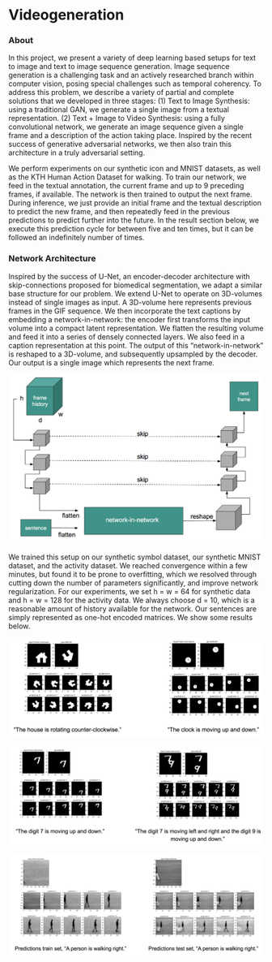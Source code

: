 # Videogeneration

### About
In this project, we present a variety of deep learning based setups for text to image and text to image sequence generation. Image sequence generation is a challenging task and an actively researched branch within computer vision, posing special challenges such as temporal coherency. To address this problem, we describe a variety of partial and complete solutions that we developed in three stages: (1) Text to Image Synthesis: using a traditional GAN, we generate a single image from a textual representation. (2) Text + Image to Video Synthesis: using a fully convolutional network, we generate an image sequence given a single frame and a description of the action taking place. Inspired by the recent success of generative adversarial networks, we then also train this architecture in a truly adversarial setting. 

We perform experiments on our synthetic icon and MNIST datasets, as well as the KTH Human Action Dataset for walking. To train our network, we feed in the textual annotation, the current frame and up to 9 preceding frames, if available. The network is then trained to output the next frame. During inference, we just provide an initial frame and the textual description to predict the new frame, and then repeatedly feed in the previous predictions to predict further into the future. In the result section below, we execute this prediction cycle for between five and ten times, but it can be followed an indefinitely number of times.

### Network Architecture 
Inspired by the success of U-Net, an encoder-decoder architecture with skip-connections proposed for biomedical segmentation, we adapt a similar base structure for our problem. We extend U-Net to operate on 3D-volumes instead of single images as input. A 3D-volume here represents previous frames in the GIF sequence. We then incorporate the text captions by embedding a network-in-network: the encoder first transforms the input volume into a compact latent representation. We flatten the resulting volume and feed it into a series of densely connected layers. We also feed in a caption representation at this point. The output of this “network-in-network” is reshaped to a 3D-volume, and subsequently upsampled by the decoder. Our output is a single image which represents the next frame.

<p align="center"><img src="images/4.png" width="700"></p>

We trained this setup on our synthetic symbol dataset, our synthetic MNIST dataset, and the activity dataset. We reached convergence within a few minutes, but found it to be prone to overfitting, which we resolved through cutting down the number of parameters significantly, and improve network regularization. For our experiments, we set h = w = 64 for synthetic data and h = w = 128 for the activity data. We always choose d = 10, which is a reasonable amount of history available for the network. Our sentences are simply represented as one-hot encoded matrices. We show some results below.

<p align="center"><img src="images/1.png"></p>

<p align="center"><img src="images/2.png"></p>

<p align="center"><img src="images/3.png"></p>
